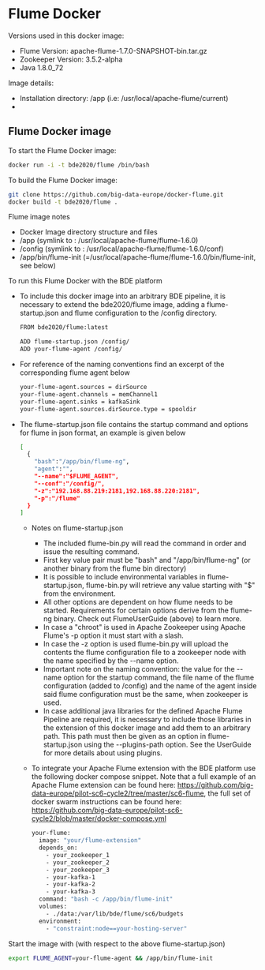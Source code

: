 # Flume Docker

Versions used in this docker image:
* Flume Version: apache-flume-1.7.0-SNAPSHOT-bin.tar.gz
* Zookeeper Version: 3.5.2-alpha
* Java 1.8.0_72
 
Image details:
* Installation directory: /app (i.e: /usr/local/apache-flume/current)
* 
## Flume Docker image

To start the Flume Docker image:

 ```bash
docker run -i -t bde2020/flume /bin/bash
```
To build the Flume Docker image:

 ```bash
git clone https://github.com/big-data-europe/docker-flume.git
docker build -t bde2020/flume .
```

Flume image notes
 * Docker Image directory structure and files
  * /app (symlink to : /usr/local/apache-flume/flume-1.6.0)
  * /config (symlink to : /usr/local/apache-flume/flume-1.6.0/conf)
  * /app/bin/flume-init (=/usr/local/apache-flume/flume-1.6.0/bin/flume-init, see below)

To run this Flume Docker with the BDE platform

* To include this docker image into an arbitrary BDE pipeline, it is necessary to extend the bde2020/flume image, adding a flume-startup.json and flume configuration to the /config directory. 
   ```bash
   FROM bde2020/flume:latest

   ADD flume-startup.json /config/
   ADD your-flume-agent /config/
   ```
* For reference of the naming conventions find an excerpt of the corresponding flume agent below
   ```bash
   your-flume-agent.sources = dirSource
   your-flume-agent.channels = memChannel1 
   your-flume-agent.sinks = kafkaSink
   your-flume-agent.sources.dirSource.type = spooldir   
   ```
* The flume-startup.json file contains the startup command and options for flume in json format, an example is given below
 
   ```bash
   [
     {
       "bash":"/app/bin/flume-ng",
       "agent":"",
       "--name":"$FLUME_AGENT",
       "--conf":"/config/",
       "-z":"192.168.88.219:2181,192.168.88.220:2181",
       "-p":"/flume"
     }
   ]
   ```
  
  * Notes on flume-startup.json
    * The included flume-bin.py will read the command in order and issue the resulting command.
    * First key value pair must be "bash" and "/app/bin/flume-ng" (or another binary from the flume bin directory)
    * It is possible to include environmental variables in flume-startup.json, flume-bin.py will retrieve any value starting with "$" from the environment.
    * All other options are dependent on how flume needs to be started. Requirements for certain options derive from the flume-ng binary. Check out FlumeUserGuide (above) to learn more.
    * In case a "chroot" is used in Apache Zookeeper using Apache Flume's -p option it must start with a slash.
    * In case the -z option is used flume-bin.py will upload the contents the flume configuration file to a zookeeper node with the name specified by the --name option.
    * Important note on the naming convention: the value for the --name option for the startup command, the file name of the flume configuration (added to /config) and the name of the agent inside said flume configuration must be the same, when zookeeper is used.
    * In case additional java libraries for the defined Apache Flume Pipeline are required, it is necessary to include those libraries in the extension of this docker image and add them to an arbitrary path. This path must then be given as an option in flume-startup.json using the --plugins-path option. See the UserGuide for more details about using plugins.

  * To integrate your Apache Flume extension with the BDE platform use the following docker compose snippet. Note that a full example of an Apache Flume extension can be found here: https://github.com/big-data-europe/pilot-sc6-cycle2/tree/master/sc6-flume, the full set of docker swarm instructions can be found here: https://github.com/big-data-europe/pilot-sc6-cycle2/blob/master/docker-compose.yml
     ```bash
     your-flume:
       image: "your/flume-extension"
       depends_on:
         - your_zookeeper_1
         - your_zookeeper_2
         - your_zookeeper_3
         - your-kafka-1
         - your-kafka-2
         - your-kafka-3
       command: "bash -c /app/bin/flume-init"
       volumes:
         - ./data:/var/lib/bde/flume/sc6/budgets
       environment:
         - "constraint:node==your-hosting-server"     
     ```
Start the image with (with respect to the above flume-startup.json)
```bash
export FLUME_AGENT=your-flume-agent && /app/bin/flume-init
```
